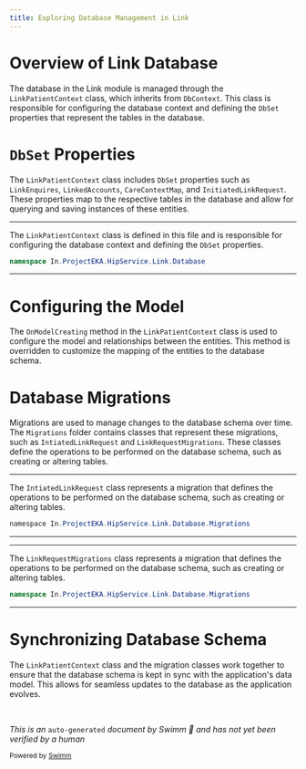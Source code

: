 ```yaml
---
title: Exploring Database Management in Link
---
```

# Overview of Link Database

The database in the Link module is managed through the <SwmToken path="src/In.ProjectEKA.HipService/Link/Database/LinkPatientContext.cs" pos="8:5:5" line-data="    public class LinkPatientContext : DbContext">`LinkPatientContext`</SwmToken> class, which inherits from <SwmToken path="src/In.ProjectEKA.HipService/Link/Database/LinkPatientContext.cs" pos="8:9:9" line-data="    public class LinkPatientContext : DbContext">`DbContext`</SwmToken>. This class is responsible for configuring the database context and defining the <SwmToken path="src/In.ProjectEKA.HipService/Link/Database/LinkPatientContext.cs" pos="14:3:3" line-data="        public DbSet&lt;LinkEnquires&gt; LinkEnquires { get; set; }">`DbSet`</SwmToken> properties that represent the tables in the database.

# <SwmToken path="src/In.ProjectEKA.HipService/Link/Database/LinkPatientContext.cs" pos="14:3:3" line-data="        public DbSet&lt;LinkEnquires&gt; LinkEnquires { get; set; }">`DbSet`</SwmToken> Properties

The <SwmToken path="src/In.ProjectEKA.HipService/Link/Database/LinkPatientContext.cs" pos="8:5:5" line-data="    public class LinkPatientContext : DbContext">`LinkPatientContext`</SwmToken> class includes <SwmToken path="src/In.ProjectEKA.HipService/Link/Database/LinkPatientContext.cs" pos="14:3:3" line-data="        public DbSet&lt;LinkEnquires&gt; LinkEnquires { get; set; }">`DbSet`</SwmToken> properties such as <SwmToken path="src/In.ProjectEKA.HipService/Link/Database/LinkPatientContext.cs" pos="14:5:5" line-data="        public DbSet&lt;LinkEnquires&gt; LinkEnquires { get; set; }">`LinkEnquires`</SwmToken>, <SwmToken path="src/In.ProjectEKA.HipService/Link/Database/LinkPatientContext.cs" pos="16:5:5" line-data="        public DbSet&lt;LinkedAccounts&gt; LinkedAccounts { get; set; }">`LinkedAccounts`</SwmToken>, <SwmToken path="src/In.ProjectEKA.HipService/Link/Database/LinkPatientContext.cs" pos="18:5:5" line-data="        public DbSet&lt;CareContextMap&gt; CareContextMap { get; set; }">`CareContextMap`</SwmToken>, and <SwmToken path="src/In.ProjectEKA.HipService/Link/Database/LinkPatientContext.cs" pos="20:5:5" line-data="        public DbSet&lt;InitiatedLinkRequest&gt; InitiatedLinkRequest { get; set; }">`InitiatedLinkRequest`</SwmToken>. These properties map to the respective tables in the database and allow for querying and saving instances of these entities.

<SwmSnippet path="/src/In.ProjectEKA.HipService/Link/Database/LinkPatientContext.cs" line="6">

---

The <SwmToken path="src/In.ProjectEKA.HipService/Link/Database/LinkPatientContext.cs" pos="8:5:5" line-data="    public class LinkPatientContext : DbContext">`LinkPatientContext`</SwmToken> class is defined in this file and is responsible for configuring the database context and defining the <SwmToken path="src/In.ProjectEKA.HipService/Link/Database/LinkPatientContext.cs" pos="14:3:3" line-data="        public DbSet&lt;LinkEnquires&gt; LinkEnquires { get; set; }">`DbSet`</SwmToken> properties.

```c#
namespace In.ProjectEKA.HipService.Link.Database
```

---

</SwmSnippet>

# Configuring the Model

The <SwmToken path="src/In.ProjectEKA.HipService/Link/Database/LinkPatientContext.cs" pos="22:7:7" line-data="        protected override void OnModelCreating(ModelBuilder modelBuilder)">`OnModelCreating`</SwmToken> method in the <SwmToken path="src/In.ProjectEKA.HipService/Link/Database/LinkPatientContext.cs" pos="8:5:5" line-data="    public class LinkPatientContext : DbContext">`LinkPatientContext`</SwmToken> class is used to configure the model and relationships between the entities. This method is overridden to customize the mapping of the entities to the database schema.

# Database Migrations

Migrations are used to manage changes to the database schema over time. The <SwmToken path="src/In.ProjectEKA.HipService/Link/Database/Migrations/20200419184602_IntiatedLinkRequest.cs" pos="1:13:13" line-data="﻿namespace In.ProjectEKA.HipService.Link.Database.Migrations">`Migrations`</SwmToken> folder contains classes that represent these migrations, such as <SwmToken path="src/In.ProjectEKA.HipService/Link/Database/Migrations/20200419184602_IntiatedLinkRequest.cs" pos="5:7:7" line-data="    public partial class IntiatedLinkRequest : Migration">`IntiatedLinkRequest`</SwmToken> and <SwmToken path="src/In.ProjectEKA.HipService/Link/Database/Migrations/20200122093241_LinkRequestMigrations.Designer.cs" pos="12:5:5" line-data="    partial class LinkRequestMigrations">`LinkRequestMigrations`</SwmToken>. These classes define the operations to be performed on the database schema, such as creating or altering tables.

<SwmSnippet path="/src/In.ProjectEKA.HipService/Link/Database/Migrations/20200419184602_IntiatedLinkRequest.cs" line="1">

---

The <SwmToken path="src/In.ProjectEKA.HipService/Link/Database/Migrations/20200419184602_IntiatedLinkRequest.cs" pos="5:7:7" line-data="    public partial class IntiatedLinkRequest : Migration">`IntiatedLinkRequest`</SwmToken> class represents a migration that defines the operations to be performed on the database schema, such as creating or altering tables.

```c#
﻿namespace In.ProjectEKA.HipService.Link.Database.Migrations
```

---

</SwmSnippet>

<SwmSnippet path="/src/In.ProjectEKA.HipService/Link/Database/Migrations/20200122093241_LinkRequestMigrations.Designer.cs" line="3">

---

The <SwmToken path="src/In.ProjectEKA.HipService/Link/Database/Migrations/20200122093241_LinkRequestMigrations.Designer.cs" pos="12:5:5" line-data="    partial class LinkRequestMigrations">`LinkRequestMigrations`</SwmToken> class represents a migration that defines the operations to be performed on the database schema, such as creating or altering tables.

```c#
namespace In.ProjectEKA.HipService.Link.Database.Migrations
```

---

</SwmSnippet>

# Synchronizing Database Schema

The <SwmToken path="src/In.ProjectEKA.HipService/Link/Database/LinkPatientContext.cs" pos="8:5:5" line-data="    public class LinkPatientContext : DbContext">`LinkPatientContext`</SwmToken> class and the migration classes work together to ensure that the database schema is kept in sync with the application's data model. This allows for seamless updates to the database as the application evolves.

&nbsp;

*This is an* <SwmToken path="src/In.ProjectEKA.HipService/Link/Database/Migrations/20200122093241_LinkRequestMigrations.Designer.cs" pos="1:4:6" line-data="﻿// &lt;auto-generated /&gt;">`auto-generated`</SwmToken> *document by Swimm 🌊 and has not yet been verified by a human*

<SwmMeta version="3.0.0" repo-id="Z2l0aHViJTNBJTNBaGlwLXNlcnZpY2UlM0ElM0FTd2ltbS1EZW1v" repo-name="hip-service"><sup>Powered by [Swimm](/)</sup></SwmMeta>

